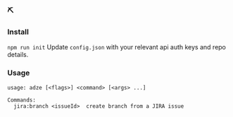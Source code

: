 ### ⛏

### Install

`npm run init`
Update `config.json` with your relevant api auth keys and repo details.

### Usage
```
usage: adze [<flags>] <command> [<args> ...]

Commands:
  jira:branch <issueId>  create branch from a JIRA issue
```
